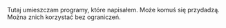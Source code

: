 Tutaj umieszczam programy, które napisałem. Może komuś się przydadzą. Można znich korzystać bez ograniczeń. 
